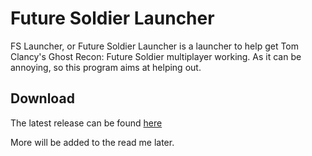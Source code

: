 # Future Soldier Launcher  
FS Launcher, or Future Soldier Launcher is a launcher to help get Tom Clancy's Ghost Recon: Future Soldier multiplayer working. As it can be annoying, so this program aims at helping out.  
## Download
The latest release can be found [here](https://github.com/KilLo445/FS-Launcher/releases/latest)  
  
More will be added to the read me later.
